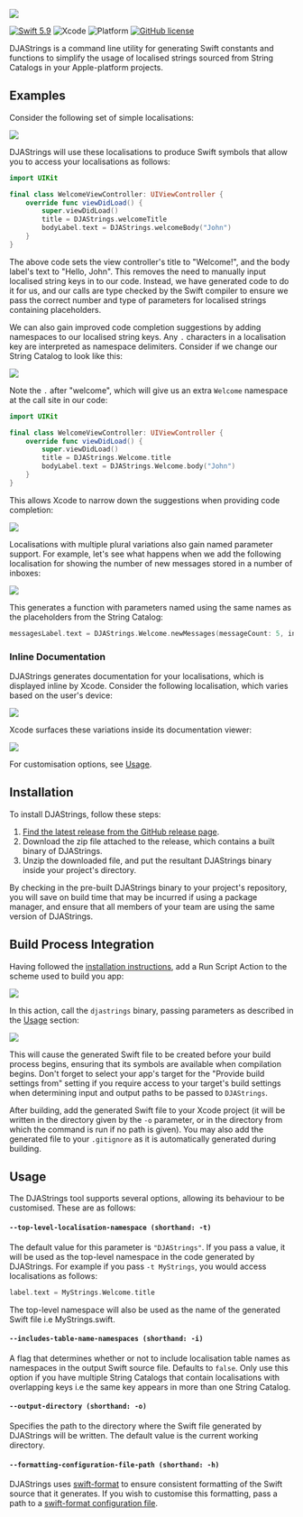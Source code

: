 ![](Images/Banner.png)



[![Swift 5.9](https://img.shields.io/badge/Swift-5.9-orange.svg?labelColor=white&logo=swift)](https://swift.org/) ![Xcode](https://img.shields.io/badge/Xcode-15+-blue?labelColor=white&logo=xcode) ![Platform](https://img.shields.io/badge/platforms-iOS%202.0%20%7C%20tvOS%209.0%20%7C%20watchOS%201.0-brightgreen.svg) [![GitHub license](https://img.shields.io/badge/license-MIT-lightgrey.svg)](LICENSE)

DJAStrings is a command line utility for generating Swift constants and functions to simplify the usage of localised strings sourced from String Catalogs in your Apple-platform projects.

## Examples

Consider the following set of simple localisations:

![](Images/readme/Simple%20Localisations.png)

DJAStrings will use these localisations to produce Swift symbols that allow you to access your localisations as follows:

```swift
import UIKit

final class WelcomeViewController: UIViewController {
    override func viewDidLoad() {
        super.viewDidLoad()
        title = DJAStrings.welcomeTitle
        bodyLabel.text = DJAStrings.welcomeBody("John")
    }
}
```

The above code sets the view controller's title to "Welcome!", and the body label's text to "Hello, John". This removes the need to manually input localised string keys in to our code. Instead, we have generated code to do it for us, and our calls are type checked by the Swift compiler to ensure we pass the correct number and type of parameters for localised strings containing placeholders.

We can also gain improved code completion suggestions by adding namespaces to our localised string keys. Any `.` characters in a localisation key are interpreted as namespace delimiters. Consider if we change our String Catalog to look like this:

![](Images/readme/Simple%20Localisations%20with%20Namespaces.png)

Note the `.` after "welcome", which will give us an extra `Welcome` namespace at the call site in our code:

```swift
import UIKit

final class WelcomeViewController: UIViewController {
    override func viewDidLoad() {
        super.viewDidLoad()
        title = DJAStrings.Welcome.title
        bodyLabel.text = DJAStrings.Welcome.body("John")
    }
}
```

This allows Xcode to narrow down the suggestions when providing code completion:

![](Images/readme/Namespace%20Code%20Completion.png)

Localisations with multiple plural variations also gain named parameter support. For example, let's see what happens when we add the following localisation for showing the number of new messages stored in a number of inboxes:

![](Images/readme/Multiple-plural%20Localisation.png)

This generates a function with parameters named using the same names as the placeholders from the String Catalog:

```swift
messagesLabel.text = DJAStrings.Welcome.newMessages(messageCount: 5, inboxCount: 2)
```



### Inline Documentation

DJAStrings generates documentation for your localisations, which is displayed inline by Xcode. Consider the following localisation, which varies based on the user's device:

![](Images/readme/Device-varied%20Localisation.png)

Xcode surfaces these variations inside its documentation viewer:

![](Images/readme/Inline%20Documentation.png)

For customisation options, see [Usage](#Usage).

## Installation

To install DJAStrings, follow these steps:

1. [Find the latest release from the GitHub release page](https://github.com/darjeelingsteve/DJAStrings/releases/latest).
2. Download the zip file attached to the release, which contains a built binary of DJAStrings.
3. Unzip the downloaded file, and put the resultant DJAStrings binary inside your project's directory.

By checking in the pre-built DJAStrings binary to your project's repository, you will save on build time that may be incurred if using a package manager, and ensure that all members of your team are using the same version of DJAStrings.

## Build Process Integration

Having followed the [installation instructions](#Installation), add a Run Script Action to the scheme used to build you app:

![](Images/readme/Build%20Process%2001.png)

In this action, call the `djastrings` binary, passing parameters as described in the [Usage](#Usage) section:

![](Images/readme/Build%20Process%2002.png)

This will cause the generated Swift file to be created before your build process begins, ensuring that its symbols are available when compilation begins. Don't forget to select your app's target for the "Provide build settings from" setting if you require access to your target's build settings when determining input and output paths to be passed to `DJAStrings`.

After building, add the generated Swift file to your Xcode project (it will be written in the directory given by the `-o` parameter, or in the directory from which the command is run if no path is given). You may also add the generated file to your `.gitignore` as it is automatically generated during building.

## Usage

The DJAStrings tool supports several options, allowing its behaviour to be customised. These are as follows:

#### `--top-level-localisation-namespace (shorthand: -t)`

The default value for this parameter is `"DJAStrings"`. If you pass a value, it will be used as the top-level namespace in the code generated by DJAStrings. For example if you pass `-t MyStrings`, you would access localisations as follows:

```swift
label.text = MyStrings.Welcome.title
```

The top-level namespace will also be used as the name of the generated Swift file i.e MyStrings.swift.

#### `--includes-table-name-namespaces (shorthand: -i)`

A flag that determines whether or not to include localisation table names as namespaces in the output Swift source file. Defaults to `false`. Only use this option if you have multiple String Catalogs that contain localisations with overlapping keys i.e the same key appears in more than one String Catalog.

#### `--output-directory (shorthand: -o)`

Specifies the path to the directory where the Swift file generated by DJAStrings will be written. The default value is the current working directory.

#### `--formatting-configuration-file-path (shorthand: -h)`

DJAStrings uses [swift-format](https://github.com/apple/swift-format) to ensure consistent formatting of the Swift source that it generates. If you wish to customise this formatting, pass a path to a [swift-format configuration file](https://github.com/apple/swift-format/blob/main/Documentation/Configuration.md).
